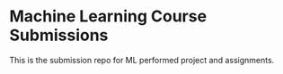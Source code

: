 # Machine Learning Course Submissions
This is the submission repo for ML performed project and assignments.
